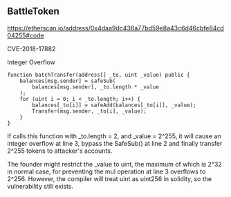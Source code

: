 BattleToken
---------------
https://etherscan.io/address/0x4daa9dc438a77bd59e8a43c6d46cbfe84cd04255#code

CVE-2018-17882

Integer Overflow
  
    
    function batchTransfer(address[] _to, uint _value) public {
        balances[msg.sender] = safeSub(
            balances[msg.sender], _to.length * _value
        );
        for (uint i = 0; i < _to.length; i++) {
            balances[_to[i]] = safeAdd(balances[_to[i]], _value);
            Transfer(msg.sender, _to[i], _value);
        }
    }


If calls this function with _to.length = 2, and _value = 2^255, it will cause an integer overflow at line 3, bypass the SafeSub() at line 2 and finally transfer 2^255 tokens to attacker's accounts.

The founder might restrict the _value to uint, the maximum of which is 2^32 in normal case, for preventing the mul operation at line 3 overflows to 2^256. However, the compiler will treat uint as uint256 in solidity, so the vulnerability still exists.
